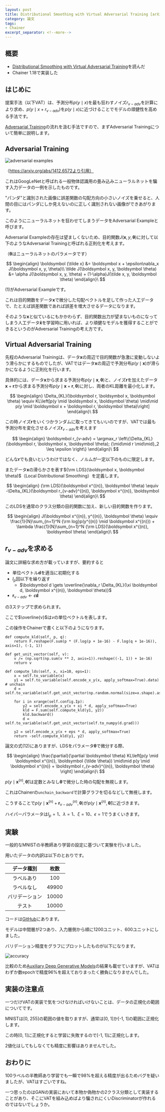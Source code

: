 ```yaml
---
layout: post
title: Distributional Smoothing with Virtual Adversarial Training [arXiv:1507.00677]
category: 論文
tags:
- Chainer
excerpt_separator: <!--more-->
---
```


## 概要

- [Distributional Smoothing with Virtual Adversarial Training](https://arxiv.org/abs/1507.00677)を読んだ
- Chainer 1.18で実装した

<!--more-->

## はじめに

提案手法（以下VAT）は、予測分布$p(y \mid x)$を最も狂わすノイズ$r_{v-adv}$を計算により求め、$p(y \mid x + r_{v-adv})$を$p(y \mid x)$に近づけることでモデルの頑健性を高める手法です。

[Adversarial Training](https://arxiv.org/abs/1412.6572)の流れを汲む手法ですので、まずAdversarial Trainingについて簡単に説明します。

## Adversarial Training

![adversarial examples](/images/post/2016-12-07/adversarial_examples.png)

（https://arxiv.org/abs/1412.6572より引用）

これはGoogLeNetと呼ばれる一般物体認識用の畳み込みニューラルネットを騙す入力データの一例を示したものです。

"パンダ"と識別された画像に誤差関数の勾配方向の小さいノイズを乗せると、人間の目にはパンダにしか見えないのに正しく識別されない画像ができあがります。

このようにニューラルネットを狂わせてしまうデータをAdversarial Exampleと呼びます。

Adversarial Exampleの存在は望ましくないため、目的関数$J(\boldsymbol x, y, \boldsymbol \theta)$に対して以下のようなAdversarial Trainingと呼ばれる正則化を考えます。

（$\boldsymbol \theta$はニューラルネットのパラメータです）

$$
	\begin{align}
		\boldsymbol {\tilde x} &= \boldsymbol x + \epsilon\nabla_x J(\boldsymbol x, y, \theta)\\
		\tilde J(\boldsymbol x, y, \boldsymbol \theta) &= \alpha J(\boldsymbol x, y, \theta) + (1-\alpha)J(\tilde x, y, \boldsymbol \theta)
	\end{align}\
$$

(1)がAdversarial Exampleです。

これは目的関数をデータ$\boldsymbol x$で微分した勾配ベクトルを足して作った人工データで、たとえば誤差関数であれば誤差を増大させるデータになります。

そのような$\boldsymbol x$と似ているにもかかわらず、目的関数出力が望まないものになってしまう人工データ$\boldsymbol {\tilde x}$を学習時に用いれば、より頑健なモデルを獲得することができるというのがAdversarial Trainingの考え方です。


## Virtual Adversarial Training

先程のAdversarial Trainingは、データ$\boldsymbol x$の周辺で目的関数が急激に変動しないよう滑らかにするものでしたが、VATではデータ$\boldsymbol x$の周辺で予測分布$p(y \mid \boldsymbol x)$が滑らかになるように正則化を行います。

具体的には、データ$\boldsymbol x$から求まる予測分布$p(y \mid \boldsymbol x, \boldsymbol \theta)$と、ノイズ$\boldsymbol r$を加えたデータ$\boldsymbol x + \boldsymbol r$から求まる予測分布$p(y \mid \boldsymbol x + \boldsymbol r, \boldsymbol \theta)$に対し、両者のKL距離を最小化します。

$$
	\begin{align}
		\Delta_{KL}(\boldsymbol r, \boldsymbol x, \boldsymbol \theta) \equiv KL\left[p(y \mid \boldsymbol x, \boldsymbol \theta) \mid\mid p(y \mid \boldsymbol x + \boldsymbol r, \boldsymbol \theta)\right]
	\end{align}\
$$

この時ノイズ$\boldsymbol r$をいくつかランダムに取ってきてもいいのですが、VATでは最も予測分布を変化させるノイズ$\boldsymbol r_{v-adv}$を考えます

$$
	\begin{align}
		\boldsymbol r_{v-adv} = \argmax_r \left\{\Delta_{KL}(\boldsymbol r, \boldsymbol x, \boldsymbol \theta); {\mid\mid r \mid\mid}_2 \leq \epsilon \right\}
	\end{align}\
$$

どんな$\boldsymbol r$でも良いというわけではなく、ノルムが一定以下のものに限定します。

またデータ$\boldsymbol x$の滑らかさを表す${\rm LDS}(\boldsymbol x, \boldsymbol \theta)$（Local Distributional Smoothing）を定義します。

$$
	\begin{align}
		{\rm LDS}(\boldsymbol x^{(n)}, \boldsymbol \theta) \equiv -\Delta_{KL}(\boldsymbol r_{v-adv}^{(n)}, \boldsymbol x^{(n)}, \boldsymbol \theta)
	\end{align}\
$$

このLDSを通常のクラス分類の目的関数に加え、新しい目的関数を作ります。

$$
	\begin{align}
		J(\boldsymbol x^{(n)}, y^{(n)}, \boldsymbol \theta) \equiv \frac{1}{N}\sum_{n=1}^N {\rm log}p(y^{(n)} \mid \boldsymbol x^{(n)})
		+ \lambda \frac{1}{N}\sum_{n=1}^N {\rm LDS}(\boldsymbol x^{(n)}, \boldsymbol \theta)
	\end{align}\
$$

## $r_{v-adv}$を求める

論文に詳細な求め方が載っていますが、要約すると

- 単位ベクトル$\boldsymbol d$を適当に初期化する
- $I_p$回以下を繰り返す
	- $\boldsymbol d \gets \overline{\nabla_r \Delta_{KL}(\xi \boldsymbol d, \boldsymbol x^{(n)}, \boldsymbol \theta)}$
- $\boldsymbol r_{v-adv} \gets \epsilon \boldsymbol d$

の3ステップで求められます。

ここで$\overline{v}$は$v$の単位ベクトルを表します。

この操作をChainerで書くと以下のようになります。

```
def compute_kld(self, p, q):
	return F.reshape(F.sum(p * (F.log(p + 1e-16) - F.log(q + 1e-16)), axis=1), (-1, 1))

def get_unit_vector(self, v):
	v /= (np.sqrt(np.sum(v ** 2, axis=1)).reshape((-1, 1)) + 1e-16)
	return v

def compute_lds(self, x, xi=10, eps=1):
	x = self.to_variable(x)
	y1 = self.to_variable(self.encode_x_y(x, apply_softmax=True).data)		# unchain
	d = self.to_variable(self.get_unit_vector(np.random.normal(size=x.shape).astype(np.float32)))

	for i in xrange(self.config.Ip):
		y2 = self.encode_x_y(x + xi * d, apply_softmax=True)
		kld = F.sum(self.compute_kld(y1, y2))
		kld.backward()
		d = self.to_variable(self.get_unit_vector(self.to_numpy(d.grad)))
	
	y2 = self.encode_x_y(x + eps * d, apply_softmax=True)
	return -self.compute_kld(y1, y2)
```

論文の式(12)にありますが、LDSをパラメータ$\boldsymbol \theta$で微分する際、

$$
	\begin{align}
		\frac{\partial}{\partial \boldsymbol \theta}
		KL\left[p(y \mid \boldsymbol x^{(n)}, \boldsymbol {\tilde \theta}) \mid\mid p(y \mid \boldsymbol x^{(n)} + \boldsymbol r_{v-adv}^{(n)}, \boldsymbol \theta) \right]
	\end{align}\
$$

$p(y \mid \boldsymbol x^{(n)}, \boldsymbol {\tilde \theta})$は定数とみなし$\boldsymbol \theta$で微分した時の勾配を無視します。

これはChainerの`unchain_backward`で計算グラフを切るなどして無視します。

こうすることで$p(y \mid \boldsymbol x^{(n)} + \boldsymbol r_{v-adv}^{(n)}, \boldsymbol \theta)$が$p(y \mid \boldsymbol x^{(n)}, \boldsymbol {\tilde \theta})$に近づきます。

ハイパーパラメータは$I_p = 1$、$\lambda = 1$、$\xi = 10$、$\epsilon = 1$でうまくいきます。


## 実験

一般的なMNISTの半教師あり学習の設定に基づいて実験を行いました。

用いたデータの内訳は以下のとおりです。

|データ種別|枚数|
|:--:|:--:|
|ラベルあり|100|
|ラベルなし|49900|
|バリデーション|10000|
|テスト|10000|

コードは[GitHub](https://github.com/musyoku/vat)にあります。

モデルは中間層が2つあり、入力層側から順に1200ユニット、600ユニットにしました。

バリデーション精度をグラフにプロットしたものが以下になります。

![accuracy](/images/post/2016-12-10/accuracy.png)

比較のため[Auxiliary Deep Generative Models](/2016/09/10/Auxiliary-Deep-Generative-Models/)の結果も載せていますが、VATはわずか数epochで精度96%を超えておりまったく勝負になりませんでした。

## 実装の注意点

一つだけVATの実装で気をつけなければいけないことは、データの正規化の範囲についてです。

MNISTは[0, 255]の範囲の値を取りますが、通常は[0, 1]か[-1, 1]の範囲に正規化します。

この時[0, 1]に正規化すると学習に失敗するので[-1, 1]に正規化します。

2値化はしてもしなくても精度に影響はありませんでした。

## おわりに

100ラベルの半教師あり学習でも一瞬で98%を超える精度が出るためバグを疑いましたが、VATはすごいですね。

一つ思ったのはGANの実装において本物か偽物かの2クラス分類として実装することがあり、そこにVATを組み込めばより騙されにくいDiscriminatorが作れるのではないでしょうか。